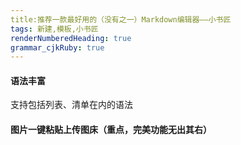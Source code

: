 ```yaml
---
title:推荐一款最好用的（没有之一）Markdown编辑器——小书匠
tags: 新建,模板,小书匠
renderNumberedHeading: true
grammar_cjkRuby: true
---
```



#### 语法丰富
支持包括列表、清单在内的语法
#### 图片一键粘贴上传图床（重点，完美功能无出其右）
